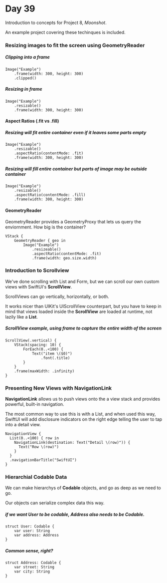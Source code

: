 # Day 39
Introduction to concepts for Project 8, *Moonshot*.  

An example project covering these techinques is included.

### Resizing images to fit the screen using GeometryReader
##### Clipping into a frame

    Image("Example")
	    .frame(width: 300, height: 300)
	    .clipped()

##### Resizing in frame

    Image("Example")
	    .resizable()
	    .frame(width: 300, height: 300)

#### Aspect Ratios (.fit vs .fill)
##### Resizing will fit entire container even if it leaves some parts empty

    Image("Example")
	    .resizable()
	    .aspectRatio(contentMode: .fit)
	    .frame(width: 300, height: 300)

##### Resizing will fill entire container but parts of image may be outside container

    Image("Example")
	    .resizable()
	    .aspectRatio(contentMode: .fill)
	    .frame(width: 300, height: 300)
#### GeometryReader 
GeometryReader provides a GeometryProxy that lets us query the enviornment.  How big is the container?  

    VStack {
	    GeometryReader { geo in
		    Image("Example")
			    .resizeable()
			    .aspectRatio(contentMode: .fit)
			    .frame(width: geo.size.width)


### Introduction to Scrollview
We've done scrolling with List and Form, but we can scroll our own custom views with SwiftUI's **ScrollView**.

ScrollViews can go vertically, horizontally, or both.

It works nicer than UIKit's UIScrollView counterpart, but you have to keep in mind that views loaded inside the **ScrollView** are loaded at runtime, not lazily like a **List**.

##### ScrollView example, using frame to capture the entire width of the screen

    ScrollView(.vertical) {
	    VStack(spacing: 10) {
		    ForEach(0..<100) {
			    Text("item \($0)")
				    .font(.title)
		    }
	    }
	    .frame(maxWidth: .infinity)
    }

### Presenting New Views with NavigationLink
**NavigationLink** allows us to push views onto the a view stack and provides powerful, built-in navigation.

The most common way to use this is with a List, and when used this way, SwiftUI will add disclosure indicators on the right edge telling the user to tap into a detail view.

    NavigationView {
	  List(0..<100) { row in
	    NavigationLink(destination: Text("Detail \(row)")) {
	      Text("Row \(row)")
		}
	  }
	  .navigationBarTitle("SwiftUI")
    }

### Hierarchial Codable Data
We can make hierarchys of **Codable** objects, and go as deep as we need to go.   

Our objects can serialize complex data this way.  

##### if we want User to be codable, Address also needs to be Codable.  
    struct User: Codable {
	    var user: String
	    var address: Address
    }
##### Common sense, right?

    struct Address: Codable {
	    var street: String
	    var city: String
    }

